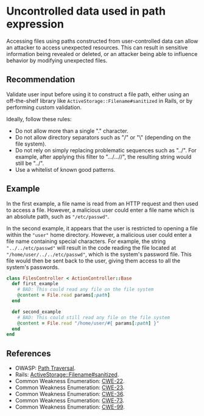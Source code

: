 # Uncontrolled data used in path expression
Accessing files using paths constructed from user-controlled data can allow an attacker to access unexpected resources. This can result in sensitive information being revealed or deleted, or an attacker being able to influence behavior by modifying unexpected files.


## Recommendation
Validate user input before using it to construct a file path, either using an off-the-shelf library like `ActiveStorage::Filename#sanitized` in Rails, or by performing custom validation.

Ideally, follow these rules:

* Do not allow more than a single "." character.
* Do not allow directory separators such as "/" or "\\" (depending on the file system).
* Do not rely on simply replacing problematic sequences such as "../". For example, after applying this filter to ".../...//", the resulting string would still be "../".
* Use a whitelist of known good patterns.

## Example
In the first example, a file name is read from an HTTP request and then used to access a file. However, a malicious user could enter a file name which is an absolute path, such as `"/etc/passwd"`.

In the second example, it appears that the user is restricted to opening a file within the `"user"` home directory. However, a malicious user could enter a file name containing special characters. For example, the string `"../../etc/passwd"` will result in the code reading the file located at `"/home/user/../../etc/passwd"`, which is the system's password file. This file would then be sent back to the user, giving them access to all the system's passwords.


```ruby
class FilesController < ActionController::Base
  def first_example
    # BAD: This could read any file on the file system
    @content = File.read params[:path]
  end

  def second_example
    # BAD: This could still read any file on the file system
    @content = File.read "/home/user/#{ params[:path] }"
  end
end

```

## References
* OWASP: [Path Traversal](https://owasp.org/www-community/attacks/Path_Traversal).
* Rails: [ActiveStorage::Filename\#sanitized](https://api.rubyonrails.org/classes/ActiveStorage/Filename.html#method-i-sanitized).
* Common Weakness Enumeration: [CWE-22](https://cwe.mitre.org/data/definitions/22.html).
* Common Weakness Enumeration: [CWE-23](https://cwe.mitre.org/data/definitions/23.html).
* Common Weakness Enumeration: [CWE-36](https://cwe.mitre.org/data/definitions/36.html).
* Common Weakness Enumeration: [CWE-73](https://cwe.mitre.org/data/definitions/73.html).
* Common Weakness Enumeration: [CWE-99](https://cwe.mitre.org/data/definitions/99.html).
